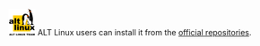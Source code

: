 ---
---

![](/imgs/distros/altlinux.png)
ALT Linux users can install it from the [official repositories](http://sisyphus.ru/en/srpm/razorqt).

